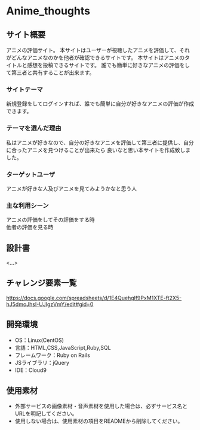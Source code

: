 # Anime_thoughts

## サイト概要
アニメの評価サイト。
本サイトはユーザーが視聴したアニメを評価して、それがどんなアニメなのかを他者が確認できるサイトです。
本サイトはアニメのタイトルと感想を投稿できるサイトです。
誰でも簡単に好きなアニメの評価をして第三者と共有することが出来ます。

### サイトテーマ
新規登録をしてログインすれば、誰でも簡単に自分が好きなアニメの評価が作成できます。

### テーマを選んだ理由
私はアニメが好きなので、自分の好きなアニメを評価して第三者に提供し、自分に合ったアニメを見つけることが出来たら
良いなと思い本サイトを作成致しました。

### ターゲットユーザ
アニメが好きな人及びアニメを見てみようかなと思う人

### 主な利用シーン
アニメの評価をしてその評価をする時</br>
他者の評価を見る時

## 設計書
<...>

## チャレンジ要素一覧
<https://docs.google.com/spreadsheets/d/1E4Quehglf9PxM1XTE-ft2X5-hJ5dmoJhsI-UJlgzVmY/edit#gid=0>

## 開発環境
- OS：Linux(CentOS)
- 言語：HTML,CSS,JavaScript,Ruby,SQL
- フレームワーク：Ruby on Rails
- JSライブラリ：jQuery
- IDE：Cloud9

## 使用素材
- 外部サービスの画像素材・音声素材を使用した場合は、必ずサービス名とURLを明記してください。
- 使用しない場合は、使用素材の項目をREADMEから削除してください。